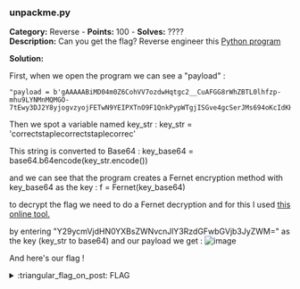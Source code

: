 ### unpackme.py
**Category:** Reverse - **Points:** 100 - **Solves:** ????  
**Description:** Can you get the flag? Reverse engineer this [Python program](./unpackme.flag.py/)

**Solution:**  

First, when we open the program we can see a "payload" :
```
"payload = b'gAAAAABiMD04m0Z6CohVV7ozdwHqtgc2__CuAFGG8rWhZBTL0lhfzp-mhu9LYNMnMQMGO-7tEwy3DJ2Y8yjogvzyojFETwN9YEIPXTnO9F1QnkPypWTgjISGve4gcSerJMs694oKcIdKHuVaSxOg1MMNs5k9iPaBIPU7xOKQqCyhnf_f4yUvLdMcer38BqRptocJNvKlyWN8h7ikoWL0zlssxd8OJyPujMz78HZaefvUouvq6LDtPVqRBJFPgSJYf1nHpHKFa1O0zJ6UpTe6ba3PPAxCVXutNg=='"
```

Then we spot a variable named key_str :
key_str = 'correctstaplecorrectstaplecorrec'

This string is converted to Base64 :
key_base64 = base64.b64encode(key_str.encode())

and we can see that the program creates a Fernet encryption method with key_base64 as the key :
f = Fernet(key_base64)

to decrypt the flag we need to do a Fernet decryption and for this I used [this online tool.](https://asecuritysite.com/encryption/ferdecode)

by entering "Y29ycmVjdHN0YXBsZWNvcnJlY3RzdGFwbGVjb3JyZWM=" as the key (key_str to base64) and our payload we get :
![image](https://user-images.githubusercontent.com/91023285/161245807-83055535-e1c9-4c00-885c-4f5d7e20fd1c.png)


And here's our flag !


<details>
  <summary>:triangular_flag_on_post: FLAG</summary>

  ```
  picoCTF{175_chr157m45_5274ff21}
  ```
</details>
